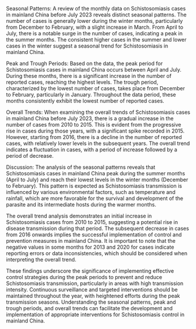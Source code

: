 Seasonal Patterns: 
A review of the monthly data on Schistosomiasis cases in mainland China before July 2023 reveals distinct seasonal patterns. The number of cases is generally lower during the winter months, particularly from December to February, with a slight increase in March. From April to July, there is a notable surge in the number of cases, indicating a peak in the summer months. The consistent higher cases in the summer and lower cases in the winter suggest a seasonal trend for Schistosomiasis in mainland China.

Peak and Trough Periods: 
Based on the data, the peak period for Schistosomiasis cases in mainland China occurs between April and July. During these months, there is a significant increase in the number of reported cases, reaching the highest levels. The trough period, characterized by the lowest number of cases, takes place from December to February, particularly in January. Throughout the data period, these months consistently exhibit the lowest number of reported cases.

Overall Trends: 
When examining the overall trends of Schistosomiasis cases in mainland China before July 2023, there is a gradual increase in the number of cases from 2010 to 2015. This is evident from the progressive rise in cases during those years, with a significant spike recorded in 2015. However, starting from 2016, there is a decline in the number of reported cases, with relatively lower levels in the subsequent years. The overall trend indicates a fluctuation in cases, with a period of increase followed by a period of decrease.

Discussion:
The analysis of the seasonal patterns reveals that Schistosomiasis cases in mainland China peak during the summer months (April to July) and reach their lowest levels in the winter months (December to February). This pattern is expected as Schistosomiasis transmission is influenced by various environmental factors, such as temperature and rainfall, which are more favorable for the survival and development of the parasite and its intermediate hosts during the warmer months.

The overall trend analysis demonstrates an initial increase in Schistosomiasis cases from 2010 to 2015, suggesting a potential rise in disease transmission during that period. The subsequent decrease in cases from 2016 onwards implies the successful implementation of control and prevention measures in mainland China. It is important to note that the negative values in some months for 2013 and 2020 for cases indicate reporting errors or data inconsistencies, which should be considered when interpreting the overall trend.

These findings underscore the significance of implementing effective control strategies during the peak periods to prevent and reduce Schistosomiasis transmission, particularly in areas with high transmission intensity. Continuous surveillance and targeted interventions should be maintained throughout the year, with heightened efforts during the peak transmission seasons. Understanding the seasonal patterns, peak and trough periods, and overall trends can facilitate the development and implementation of appropriate interventions for Schistosomiasis control in mainland China.